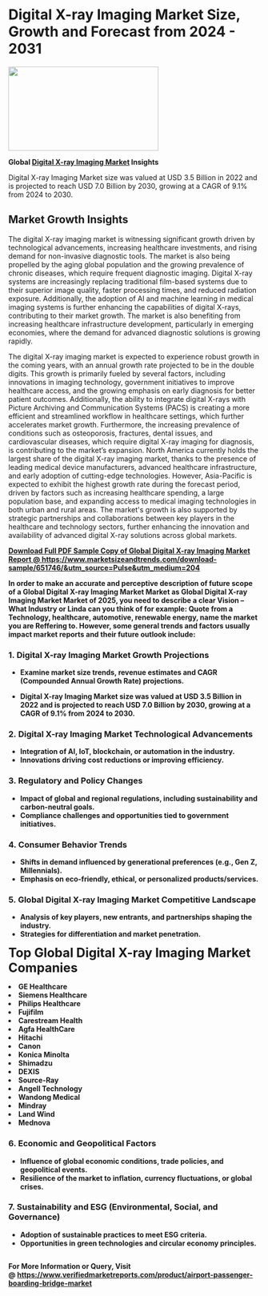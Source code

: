 <H1>Digital X-ray Imaging Market Size, Growth and Forecast from 2024 - 2031</H1><img class="aligncenter size-medium wp-image-584254" src="https://thirdeyenews.in/wp-content/uploads/2024/09/Global-Market-Research-300x168.jpeg" alt="" width="300" height="168" /><p><strong>Global&nbsp;<a href="https://www.marketsizeandtrends.com/download-sample/651746/&amp;utm_source=Pulse&amp;utm_medium=204">Digital X-ray Imaging Market</a> Insights</strong></p><p>Digital X-ray Imaging Market size was valued at USD 3.5 Billion in 2022 and is projected to reach USD 7.0 Billion by 2030, growing at a CAGR of 9.1% from 2024 to 2030.</p><p><h2>Market Growth Insights</h2> <p>The digital X-ray imaging market is witnessing significant growth driven by technological advancements, increasing healthcare investments, and rising demand for non-invasive diagnostic tools. The market is also being propelled by the aging global population and the growing prevalence of chronic diseases, which require frequent diagnostic imaging. Digital X-ray systems are increasingly replacing traditional film-based systems due to their superior image quality, faster processing times, and reduced radiation exposure. Additionally, the adoption of AI and machine learning in medical imaging systems is further enhancing the capabilities of digital X-rays, contributing to their market growth. The market is also benefiting from increasing healthcare infrastructure development, particularly in emerging economies, where the demand for advanced diagnostic solutions is growing rapidly.</p> <p><strong><a href="#"></a></strong></p> <p>The digital X-ray imaging market is expected to experience robust growth in the coming years, with an annual growth rate projected to be in the double digits. This growth is primarily fueled by several factors, including innovations in imaging technology, government initiatives to improve healthcare access, and the growing emphasis on early diagnosis for better patient outcomes. Additionally, the ability to integrate digital X-rays with Picture Archiving and Communication Systems (PACS) is creating a more efficient and streamlined workflow in healthcare settings, which further accelerates market growth. Furthermore, the increasing prevalence of conditions such as osteoporosis, fractures, dental issues, and cardiovascular diseases, which require digital X-ray imaging for diagnosis, is contributing to the market’s expansion. North America currently holds the largest share of the digital X-ray imaging market, thanks to the presence of leading medical device manufacturers, advanced healthcare infrastructure, and early adoption of cutting-edge technologies. However, Asia-Pacific is expected to exhibit the highest growth rate during the forecast period, driven by factors such as increasing healthcare spending, a large population base, and expanding access to medical imaging technologies in both urban and rural areas. The market's growth is also supported by strategic partnerships and collaborations between key players in the healthcare and technology sectors, further enhancing the innovation and availability of advanced digital X-ray solutions across global markets.</p> <p><strong><a href="#"></p><p><span class=""><strong>Download Full PDF Sample Copy of Global Digital X-ray Imaging Market Report</strong> @ <a href="https://www.marketsizeandtrends.com/download-sample/651746/&amp;utm_source=Pulse&amp;utm_medium=204" target="_blank">https://www.marketsizeandtrends.com/download-sample/651746/&amp;utm_source=Pulse&amp;utm_medium=204</a></span></p><p>In order to make an accurate and perceptive description of future scope of a Global&nbsp;Digital X-ray Imaging Market Market as Global&nbsp;Digital X-ray Imaging Market Market of 2025, you need to describe a clear Vision &ndash; What Industry or Linda can you think of for example: Quote from a Technology, healthcare, automotive, renewable energy, name the market you are Reffering to. However, some general trends and factors usually impact market reports and their future outlook include:</p><h3>1.&nbsp;<strong>Digital X-ray Imaging Market Growth Projections</strong></h3><ul><li>Examine market size trends, revenue estimates and CAGR (Compounded Annual Growth Rate) projections.</li><li><p>Digital X-ray Imaging Market size was valued at USD 3.5 Billion in 2022 and is projected to reach USD 7.0 Billion by 2030, growing at a CAGR of 9.1% from 2024 to 2030.</p></li></ul><h3>2.&nbsp;<strong>Digital X-ray Imaging Market Technological Advancements</strong></h3><ul><li>Integration of AI, IoT, blockchain, or automation in the industry.</li><li>Innovations driving cost reductions or improving efficiency.</li></ul><h3>3.&nbsp;<strong>Regulatory and Policy Changes</strong></h3><ul><li>Impact of global and regional regulations, including sustainability and carbon-neutral goals.</li><li>Compliance challenges and opportunities tied to government initiatives.</li></ul><h3>4.&nbsp;<strong>Consumer Behavior Trends</strong></h3><ul><li>Shifts in demand influenced by generational preferences (e.g., Gen Z, Millennials).</li><li>Emphasis on eco-friendly, ethical, or personalized products/services.</li></ul><h3>5.&nbsp;<strong>Global Digital X-ray Imaging Market Competitive Landscape</strong></h3><ul><li>Analysis of key players, new entrants, and partnerships shaping the industry.</li><li>Strategies for differentiation and market penetration.</li></ul><p data-pm-slice="1 1 []"><span style="color: inherit; font-family: inherit; font-size: 25px;">Top Global Digital X-ray Imaging Market Companies</span></p><div class="" data-test-id=""><p><li>GE Healthcare</li><li> Siemens Healthcare</li><li> Philips Healthcare</li><li> Fujifilm</li><li> Carestream Health</li><li> Agfa HealthCare</li><li> Hitachi</li><li> Canon</li><li> Konica Minolta</li><li> Shimadzu</li><li> DEXIS</li><li> Source-Ray</li><li> Angell Technology</li><li> Wandong Medical</li><li> Mindray</li><li> Land Wind</li><li> Mednova</li></p></div><h3>6.&nbsp;<strong>Economic and Geopolitical Factors</strong></h3><ul><li>Influence of global economic conditions, trade policies, and geopolitical events.</li><li>Resilience of the market to inflation, currency fluctuations, or global crises.</li></ul><h3>7.&nbsp;<strong>Sustainability and ESG (Environmental, Social, and Governance)</strong></h3><ul><li>Adoption of sustainable practices to meet ESG criteria.</li><li>Opportunities in green technologies and circular economy principles.</li></ul><h2><strong style="font-size: 14px;">For More Information or Query, Visit @&nbsp;</strong><a style="background-color: #ffffff; font-size: 14px;" href="https://www.marketsizeandtrends.com/report/digital-x-ray-imaging-market/" target="_blank">https://www.verifiedmarketreports.com/product/airport-passenger-boarding-bridge-market</a></h2>
